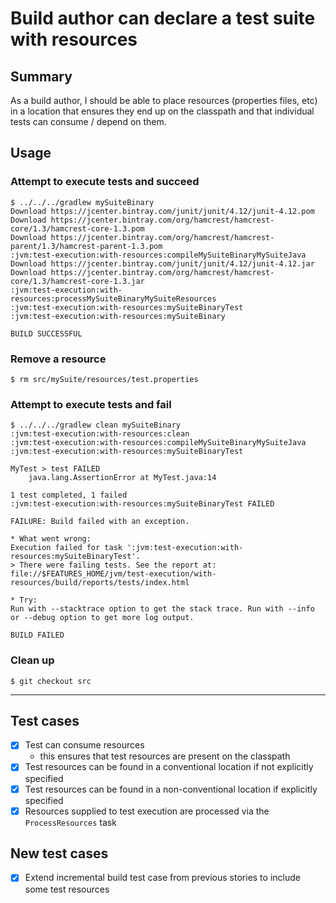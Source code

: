 # Build author can declare a test suite with resources

## Summary
As a build author, I should be able to place resources (properties files, etc) in a location that ensures they end up on the classpath and that individual tests can consume / depend on them.

## Usage

### Attempt to execute tests and succeed

    $ ../../../gradlew mySuiteBinary
    Download https://jcenter.bintray.com/junit/junit/4.12/junit-4.12.pom
    Download https://jcenter.bintray.com/org/hamcrest/hamcrest-core/1.3/hamcrest-core-1.3.pom
    Download https://jcenter.bintray.com/org/hamcrest/hamcrest-parent/1.3/hamcrest-parent-1.3.pom
    :jvm:test-execution:with-resources:compileMySuiteBinaryMySuiteJava
    Download https://jcenter.bintray.com/junit/junit/4.12/junit-4.12.jar
    Download https://jcenter.bintray.com/org/hamcrest/hamcrest-core/1.3/hamcrest-core-1.3.jar
    :jvm:test-execution:with-resources:processMySuiteBinaryMySuiteResources
    :jvm:test-execution:with-resources:mySuiteBinaryTest
    :jvm:test-execution:with-resources:mySuiteBinary

    BUILD SUCCESSFUL


### Remove a resource

    $ rm src/mySuite/resources/test.properties

### Attempt to execute tests and fail

    $ ../../../gradlew clean mySuiteBinary
    :jvm:test-execution:with-resources:clean
    :jvm:test-execution:with-resources:compileMySuiteBinaryMySuiteJava
    :jvm:test-execution:with-resources:mySuiteBinaryTest

    MyTest > test FAILED
        java.lang.AssertionError at MyTest.java:14

    1 test completed, 1 failed
    :jvm:test-execution:with-resources:mySuiteBinaryTest FAILED

    FAILURE: Build failed with an exception.

    * What went wrong:
    Execution failed for task ':jvm:test-execution:with-resources:mySuiteBinaryTest'.
    > There were failing tests. See the report at: file://$FEATURES_HOME/jvm/test-execution/with-resources/build/reports/tests/index.html

    * Try:
    Run with --stacktrace option to get the stack trace. Run with --info or --debug option to get more log output.

    BUILD FAILED


### Clean up

    $ git checkout src

----

## Test cases
 - [x] Test can consume resources
   - this ensures that test resources are present on the classpath
 - [x] Test resources can be found in a conventional location if not explicitly specified
 - [x] Test resources can be found in a non-conventional location if explicitly specified
 - [x] Resources supplied to test execution are processed via the `ProcessResources` task

## New test cases
- [x] Extend incremental build test case from previous stories to include some test resources
